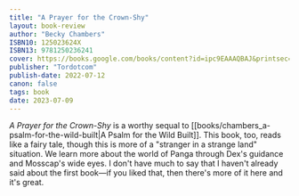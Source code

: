 ```yaml
---
title: "A Prayer for the Crown-Shy"
layout: book-review
author: "Becky Chambers"
ISBN10: 125023624X
ISBN13: 9781250236241
cover: https://books.google.com/books/content?id=ipc9EAAAQBAJ&printsec=frontcover&img=1&zoom=1&edge=curl&source=gbs_api
publisher: "Tordotcom"
publish-date: 2022-07-12
canon: false
tags: book
date: 2023-07-09
---
```

*A Prayer for the Crown-Shy* is a worthy sequal to [[books/chambers_a-psalm-for-the-wild-built|A Psalm for the Wild Built]].
This book, too, reads like a fairy tale, though this is more of a "stranger in a strange land" situation.
We learn more about the world of Panga through Dex's guidance and Mosscap's wide eyes.
I don't have much to say that I haven't already said about the first book—if you liked that, then there's more of it here and it's great.